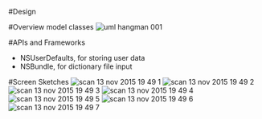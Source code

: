 #Design

#Overview model classes
![uml hangman 001](https://cloud.githubusercontent.com/assets/15363587/11155301/05259a98-8a45-11e5-8490-339986a7caf0.png)

#APIs and Frameworks
- NSUserDefaults, for storing user data
- NSBundle, for dictionary file input

#Screen Sketches
![scan 13 nov 2015 19 49 1](https://cloud.githubusercontent.com/assets/15363587/11155311/193c2736-8a45-11e5-8026-7c6e87037cf9.jpg)
![scan 13 nov 2015 19 49 2](https://cloud.githubusercontent.com/assets/15363587/11155317/19616a0a-8a45-11e5-8460-68f961ed7215.jpg)
![scan 13 nov 2015 19 49 3](https://cloud.githubusercontent.com/assets/15363587/11155313/195eaa22-8a45-11e5-8c87-f96a1c1f0fd7.jpg)
![scan 13 nov 2015 19 49 4](https://cloud.githubusercontent.com/assets/15363587/11155314/195f06b6-8a45-11e5-8ee4-5acf307601df.jpg)
![scan 13 nov 2015 19 49 5](https://cloud.githubusercontent.com/assets/15363587/11155316/196090d0-8a45-11e5-9cc5-d9d80d51abed.jpg)
![scan 13 nov 2015 19 49 6](https://cloud.githubusercontent.com/assets/15363587/11155315/195fde24-8a45-11e5-968e-eaa11630d8f7.jpg)
![scan 13 nov 2015 19 49 7](https://cloud.githubusercontent.com/assets/15363587/11155312/19546c60-8a45-11e5-95bc-cd247bc81219.jpg)
